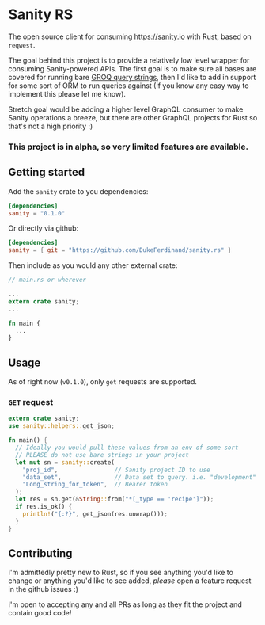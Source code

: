 # Sanity RS

The open source client for consuming https://sanity.io with Rust, based on `reqwest`.

The goal behind this project is to provide a relatively low level wrapper for consuming Sanity-powered APIs. The first goal is to make sure all bases are covered for running bare [GROQ query strings](https://www.sanity.io/docs/overview-groq), then I'd like to add in support for some sort of ORM to run queries against (If you know any easy way to implement this please let me know).

Stretch goal would be adding a higher level GraphQL consumer to make Sanity operations a breeze, but there are other GraphQL projects for Rust so that's not a high priority :)

### This project is in alpha, so very limited features are available.

## Getting started

Add the `sanity` crate to you dependencies:

```toml
[dependencies]
sanity = "0.1.0"
```

Or directly via github:

```toml
[dependencies]
sanity = { git = "https://github.com/DukeFerdinand/sanity.rs" }
```

Then include as you would any other external crate:

```rust
// main.rs or wherever

...
extern crate sanity;
...

fn main {
  ...
}
```

## Usage

As of right now (`v0.1.0`), only `get` requests are supported.

### `GET` request

```rust
extern crate sanity;
use sanity::helpers::get_json;

fn main() {
  // Ideally you would pull these values from an env of some sort
  // PLEASE do not use bare strings in your project
  let mut sn = sanity::create(
    "proj_id",                // Sanity project ID to use
    "data_set",               // Data set to query. i.e. "development"
    "Long_string_for_token",  // Bearer token
  );
  let res = sn.get(&String::from("*[_type == 'recipe']"));
  if res.is_ok() {
    println!("{:?}", get_json(res.unwrap()));
  }
}
```

## Contributing

I'm admittedly pretty new to Rust, so if you see anything you'd like to change or anything you'd like to see added, _please_ open a feature request in the github issues :)

I'm open to accepting any and all PRs as long as they fit the project and contain good code!

